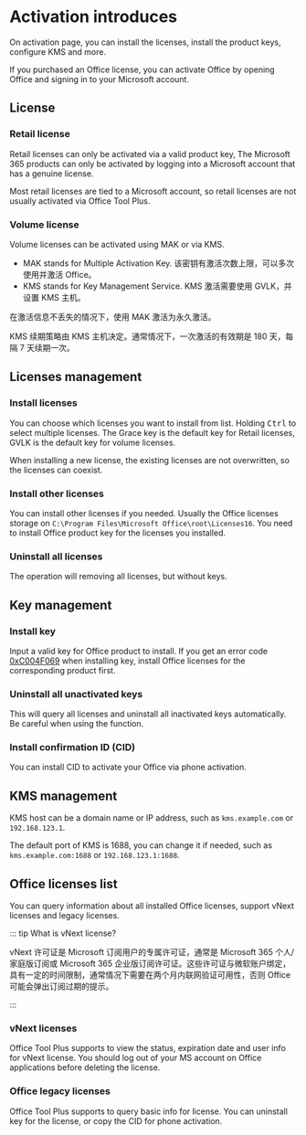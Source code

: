 # Activation introduces

On activation page, you can install the licenses, install the product keys, configure KMS and more.

If you purchased an Office license, you can activate Office by opening Office and signing in to your Microsoft account.

## License

### Retail license

Retail licenses can only be activated via a valid product key, The Microsoft 365 products can only be activated by logging into a Microsoft account that has a genuine license.

Most retail licenses are tied to a Microsoft account, so retail licenses are not usually activated via Office Tool Plus.

### Volume license

Volume licenses can be activated using MAK or via KMS.

- MAK stands for Multiple Activation Key. 该密钥有激活次数上限，可以多次使用并激活 Office。
- KMS stands for Key Management Service. KMS 激活需要使用 GVLK，并设置 KMS 主机。

在激活信息不丢失的情况下，使用 MAK 激活为永久激活。

KMS 续期策略由 KMS 主机决定。通常情况下，一次激活的有效期是 180 天，每隔 7 天续期一次。

## Licenses management

### Install licenses

You can choose which licenses you want to install from list. Holding <kbd>Ctrl</kbd> to select multiple licenses. The Grace key is the default key for Retail licenses, GVLK  is the default key for volume licenses.

When installing a new license, the existing licenses are not overwritten, so the licenses can coexist.

### Install other licenses

You can install other licenses if you needed. Usually the Office licenses storage on `C:\Program Files\Microsoft Office\root\Licenses16`. You need to install Office product key for the licenses you installed.

### Uninstall all licenses

The operation will removing all licenses, but without keys.

## Key management

### Install key

Input a valid key for Office product to install. If you get an error code [0xC004F069](/faq/activation.md#_0xc004f069) when installing key, install Office licenses for the corresponding product first.

### Uninstall all unactivated keys

This will query all licenses and uninstall all inactivated keys automatically. Be careful when using the function.

### Install confirmation ID (CID)

You can install CID to activate your Office via phone activation.

## KMS management

KMS host can be a domain name or IP address, such as `kms.example.com` or `192.168.123.1`.

The default port of KMS is 1688, you can change it if needed, such as `kms.example.com:1688` or `192.168.123.1:1688`.

## Office licenses list

You can query information about all installed Office licenses, support vNext licenses and legacy licenses.

::: tip What is vNext license?

vNext 许可证是 Microsoft 订阅用户的专属许可证，通常是 Microsoft 365 个人/家庭版订阅或 Microsoft 365 企业版订阅许可证。这些许可证与微软账户绑定，具有一定的时间限制，通常情况下需要在两个月内联网验证可用性，否则 Office 可能会弹出订阅过期的提示。

:::

### vNext licenses

Office Tool Plus supports to view the status, expiration date and user info for vNext license. You should log out of your MS account on Office applications before deleting the license.

### Office legacy licenses

Office Tool Plus supports to query basic info for license. You can uninstall key for the license, or copy the CID for phone activation.
